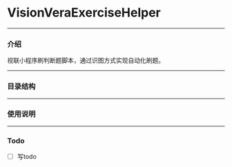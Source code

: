 
# VisionVeraExerciseHelper
____
### 介绍  
视联小程序刷判断题脚本，通过识图方式实现自动化刷题。

____
### 目录结构

____
### 使用说明

____
### Todo
- [ ] 写todo

